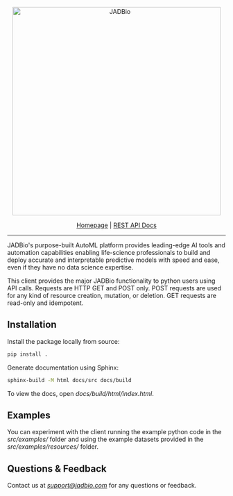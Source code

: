 <p align="center">
    <a href="https://jadbio.com/">
        <img alt="JADBio" src="https://www.jadbio.com/jadbio/wp-content/uploads/github_logo/full_logo_rgb.svg" width="480">
    </a>
</p>

<p align="center">
    <a href="https://jadbio.com">Homepage</a> |
    <a href="https://support.jadbio.com/api/getting-started/general-approach/">REST API Docs</a>
</p>

***

JADBio's purpose-built AutoML platform provides leading-edge AI tools and automation capabilities enabling life-science 
professionals to build and deploy accurate and interpretable predictive models with speed and ease, even if they have no
data science expertise.

This client provides the major JADBio functionality to python users using API calls. Requests are HTTP GET and POST
only. POST requests are used for any kind of resource creation, mutation, or deletion. GET requests are read-only and
idempotent.

## Installation

Install the package locally from source:

```bash
pip install .
```

Generate documentation using Sphinx:

```bash
sphinx-build -M html docs/src docs/build
```

To view the docs, open *docs/build/html/index.html*.

## Examples

You can experiment with the client running the example python code in the *src/examples/* folder and using the example 
datasets provided in the *src/examples/resources/* folder.

## Questions & Feedback

Contact us at *support@jadbio.com* for any questions or feedback.
